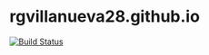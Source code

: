 # rgvillanueva28.github.io

[![Build Status](https://travis-ci.com/rgvillanueva28/rgvillanueva28.github.io.svg?branch=master)](https://travis-ci.com/rgvillanueva28/rgvillanueva28.github.io)
